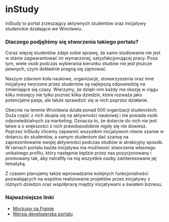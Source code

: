 # inStudy

inStudy to portal zrzeszający aktywnych studentów oraz inicjatywy studenckie działające we Wrocławiu.


### Dlaczego podjęliśmy się stworzenia takiego portalu?
Coraz więcej studentów zdaje sobie sprawę, że samo studiowanie nie jest w stanie zagwarantować im wymarzonej, satysfakcjonującej pracy. Poza tym, wiele osób podczas wybierania kierunku studiów nie jest jeszcze pewnych, czym dokładnie pragną się zajmować.

Naszym zdaniem koła naukowe, organizacje, stowarzyszenia oraz inne inicjatywy tworzone przez studentów są najlepszą odpowiedzią na zmieniające się czasy. Wierzymy, że dzięki nim każdy ma okazję w ciągu kilku miesięcy nie tylko poznać kilka dziedzin, które rozważa jako potencjalne pasje, ale także sprawdzić się w nich poprzez działanie.

Obecnie na terenie Wrocławia działa ponad 500 organizacji studenckich. Duża część z nich skupia się na aktywności naukowej i nie posiada osób odpowiedzialnych za marketing. Oznacza to, że dotarcie do nich nie jest łatwe a o większości z nich prawdopodobnie nigdy się nie dowiesz. Poprzez inStudy chcemy zapewnić wszystkim inicjatywom równe szanse w dotarciu do studentów, a samym studentom dać szansę na zaprezentowanie swojej aktywności podczas studiów w atrakcyjny sposób. W ramach portalu każda inicjatywa ma możliwość stworzenia własnego unikalnego profilu, który następnie będzie przez nas pozycjonowany i promowany tak, aby natrafiły na nią wszystkie osoby zainteresowane jej tematyką.

Z czasem planujemy także wprowadzanie kolejnych funkcjonalności pozwalających na wspólne realizowanie projektów przez inicjatywy z różnych dziedzin oraz współpracę między inicjatywami a światem biznesu.


### Najważniejsze linki
* [Mockupy na Figmie](https://www.figma.com/file/dwrYXz6cT75C3tVPPbAiGi4M/inStudy?node-id=0%3A1)
* [Wersja developerska portalu](https://instudy-prod.herokuapp.com/)
